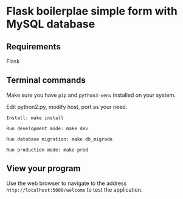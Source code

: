 # Flask boilerplae simple form with MySQL database

## Requirements
Flask

## Terminal commands
Make sure you have `pip` and `python3-venv` installed on your system.

Edit python2.py, modify host, port as your need.
```
Install: make install

Run development mode: make dev

Run database migration: make db_migrade

Run production mode: make prod
```

## View your program
Use the web browser to navigate to the address `http://localhost:5000/welcome` to test the application.

